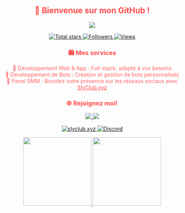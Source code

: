 <h2 align="center" style="color: #ff4d4d;">👋 Bienvenue sur mon GitHub !</h2>

<p align="center">
  <a href="https://github.com/JTLoveYou/">
    <img src="https://readme-typing-svg.herokuapp.com/?lines=Full-stack%20web%20and%20app%20developer;Experienced%20Discord%20Bot%20Dev;SMM%20Panel%20Developer;Always%20learning%20new%20things&font=Fira%20Code&center=true&width=440&height=45&color=ff4d4d&vCenter=true&size=22">
  </a>
</p>

<p align="center">
  <a href="https://github.com/JTLoveYou?tab=repositories&sort=stargazers">
    <img alt="Total stars" title="Total stars on GitHub" src="https://custom-icon-badges.herokuapp.com/badge/dynamic/json?logo=star&color=ff4d4d&labelColor=555555&label=Stars&style=for-the-badge&query=%24.stars&url=https://api.github-star-counter.workers.dev/user/JTLoveYou"/>
  </a>
  <a href="https://github.com/JTLoveYou?tab=followers">
    <img alt="Followers" title="Follow me on Github" src="https://custom-icon-badges.herokuapp.com/github/followers/JTLoveYou?color=ff4d4d&labelColor=555555&style=for-the-badge&logo=person-add&label=Follow&logoColor=white"/>
  </a>
  <a href="https://github.com/JTLoveYou/Simple-View-Counter">
    <img alt="Views" title="GitHub profile views" src="https://komarev.com/ghpvc/?username=JTLoveYou&color=ff4d4d&style=for-the-badge"/>
  </a>
</p>

<h3 align="center" style="color: #ff4d4d;">🛍️ Mes services</h3>

<p align="center" style="color: #ff6666;">
  🚀 Développement Web & App : Full-stack, adapté à vos besoins<br>
  🤖 Développement de Bots  : Création et gestion de bots personnalisés<br>
  💼 Panel SMM : Boostez votre présence sur les réseaux sociaux avec <a href="https://slyclub.xyz/" style="color: #ff4d4d;">SlyClub.xyz</a>
</p>

<h3 align="center" style="color: #ff4d4d;">🌐 Rejoignez moi!</h3>

<p align="center">
  <a href="https://discord.gg/slyclub" target="_blank">
    <img src="https://img.shields.io/badge/SlyClub-7289DA?style=for-the-badge&logo=discord&logoColor=white&color=ff4d4d">
  </a>
  <a href="https://discord.gg/XyaZy4jeH3" target="_blank">
    <img src="https://img.shields.io/badge/SlyClub%20SMM-7289DA?style=for-the-badge&logo=discord&logoColor=white&color=ff4d4d">
  </a>
</p>

<p align="center">
  <a href="https://slyclub.xyz" target="_blank">
    <img alt="slyclub.xyz" src="https://img.shields.io/badge/slyclub.xyz-ff6666?style=for-the-badge&logo=internet-explorer&logoColor=white" />
  </a>
  <a href="https://discord.com/users/JusteTheo#3945" target="_blank">
    <img alt="Discord" src="https://img.shields.io/badge/Discord-7289DA?style=for-the-badge&logo=discord&logoColor=white&color=ff6666" />
  </a>
</p>

<div align="center">
  <a href="https://github.com/JTLoveYou">
    <img height="180em" src="https://github-readme-stats.vercel.app/api?username=JTLoveYou&show_icons=true&theme=dracula&include_all_commits=true&count_private=true"/>
  </a>
  <a href="https://github.com/JTLoveYou">
    <img height="180em" src="https://github-readme-stats.vercel.app/api/top-langs/?username=JTLoveYou&layout=compact&langs_count=7&theme=dracula"/>
  </a>
</div>

